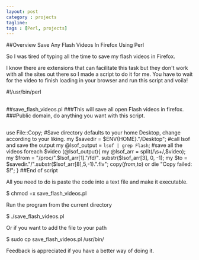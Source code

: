 ```yaml
---
layout: post
category : projects
tagline: 
tags : [Perl, projects]
---
```


##Overview
Save Any Flash Videos In Firefox Using Perl

So I was tired of typing all the time to save my flash videos in Firefox.


I know there are extensions that can facilitate this task but they don't work with all the sites out there so I made a script to do it for me.
You have to wait for the video to finish loading in your browser and run this script and voila!



#!/usr/bin/perl
##
##save_flash_videos.pl
###This will save all open Flash videos in firefox.
###Public domain, do anything you want with this script.
##
use File::Copy;
#Save directory defaults to your home Desktop, change according to your liking.
my $savedir = $ENV{HOME}."/Desktop";
#call lsof and save the output
my @lsof_output = `lsof | grep Flash`;
#save all the videos
foreach $video (@lsof_output){
 my @lsof_arr = split(/\s+/,$video);
 my $from = "/proc/".$lsof_arr[1]."/fd/". substr($lsof_arr[3], 0, -1);
 my $to = $savedir."/".substr($lsof_arr[8],5,-1).".flv";
 copy($from,$to) or die "Copy failed: $!";
 }
##End of script


All you need to do is paste the code into a text file and make it executable.


$ chmod +x save_flash_videos.pl


Run the program from the current directory


$ ./save_flash_videos.pl


Or if you want to add the file to your path


$ sudo cp save_flash_videos.pl /usr/bin/


Feedback is appreciated if you have a better way of doing it. 